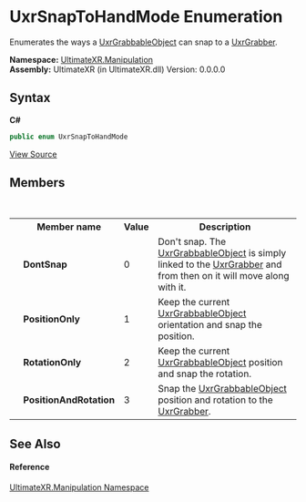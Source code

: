 # UxrSnapToHandMode Enumeration
 

Enumerates the ways a <a href="T_UltimateXR_Manipulation_UxrGrabbableObject">UxrGrabbableObject</a> can snap to a <a href="T_UltimateXR_Manipulation_UxrGrabber">UxrGrabber</a>.

**Namespace:**&nbsp;<a href="N_UltimateXR_Manipulation">UltimateXR.Manipulation</a><br />**Assembly:**&nbsp;UltimateXR (in UltimateXR.dll) Version: 0.0.0.0

## Syntax

**C#**<br />
``` C#
public enum UxrSnapToHandMode
```

<a href="UltimateXR/Scripts/Manipulation/UxrSnapToHandMode.cs" rel="noopener noreferrer" title="View the source code">View Source</a><br />

## Members
&nbsp;<table><tr><th></th><th>Member name</th><th>Value</th><th>Description</th></tr><tr><td /><td target="F:UltimateXR.Manipulation.UxrSnapToHandMode.DontSnap">**DontSnap**</td><td>0</td><td>Don't snap. The <a href="T_UltimateXR_Manipulation_UxrGrabbableObject">UxrGrabbableObject</a> is simply linked to the <a href="T_UltimateXR_Manipulation_UxrGrabber">UxrGrabber</a> and from then on it will move along with it.</td></tr><tr><td /><td target="F:UltimateXR.Manipulation.UxrSnapToHandMode.PositionOnly">**PositionOnly**</td><td>1</td><td>Keep the current <a href="T_UltimateXR_Manipulation_UxrGrabbableObject">UxrGrabbableObject</a> orientation and snap the position.</td></tr><tr><td /><td target="F:UltimateXR.Manipulation.UxrSnapToHandMode.RotationOnly">**RotationOnly**</td><td>2</td><td>Keep the current <a href="T_UltimateXR_Manipulation_UxrGrabbableObject">UxrGrabbableObject</a> position and snap the rotation.</td></tr><tr><td /><td target="F:UltimateXR.Manipulation.UxrSnapToHandMode.PositionAndRotation">**PositionAndRotation**</td><td>3</td><td>Snap the <a href="T_UltimateXR_Manipulation_UxrGrabbableObject">UxrGrabbableObject</a> position and rotation to the <a href="T_UltimateXR_Manipulation_UxrGrabber">UxrGrabber</a>.</td></tr></table>

## See Also


#### Reference
<a href="N_UltimateXR_Manipulation">UltimateXR.Manipulation Namespace</a><br />